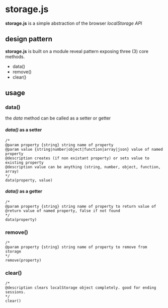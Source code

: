# storage.js

**storage.js** is a simple abstraction of the browser *localStorage API*

## design pattern
**storage.js** is built on a module reveal pattern exposing three (3) core methods.

* data()
* remove()
* clear()

## usage

### data()
the *data* method can be called as a setter or getter

#### *data()* as a setter
```
/*
@param property {string} string name of property
@param value {string|number|object|function|array|json} value of named property
@description creates (if non existant property) or sets value to existing property
@description value can be anything (string, number, object, function, array)
*/
data(property, value)
```

#### *data()* as a getter
```
/*
@param property {string} string name of property to return value of
@return value of named property, false if not found
*/
data(property)
```

### remove()
```
/*
@param property {string} string name of property to remove from storage
*/
remove(property)
```

### clear()
```
/*
@description clears localStorage object completely. good for ending sessions.
*/
clear()
```


